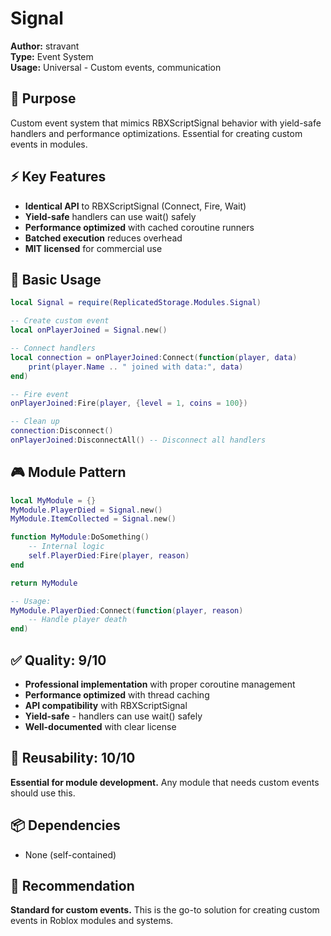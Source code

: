 # Signal

**Author:** stravant  
**Type:** Event System  
**Usage:** Universal - Custom events, communication

## 🎯 Purpose
Custom event system that mimics RBXScriptSignal behavior with yield-safe handlers and performance optimizations. Essential for creating custom events in modules.

## ⚡ Key Features
- **Identical API** to RBXScriptSignal (Connect, Fire, Wait)
- **Yield-safe** handlers can use wait() safely
- **Performance optimized** with cached coroutine runners
- **Batched execution** reduces overhead
- **MIT licensed** for commercial use

## 📝 Basic Usage
```lua
local Signal = require(ReplicatedStorage.Modules.Signal)

-- Create custom event
local onPlayerJoined = Signal.new()

-- Connect handlers
local connection = onPlayerJoined:Connect(function(player, data)
    print(player.Name .. " joined with data:", data)
end)

-- Fire event
onPlayerJoined:Fire(player, {level = 1, coins = 100})

-- Clean up
connection:Disconnect()
onPlayerJoined:DisconnectAll() -- Disconnect all handlers
```

## 🎮 Module Pattern
```lua
local MyModule = {}
MyModule.PlayerDied = Signal.new()
MyModule.ItemCollected = Signal.new()

function MyModule:DoSomething()
    -- Internal logic
    self.PlayerDied:Fire(player, reason)
end

return MyModule

-- Usage:
MyModule.PlayerDied:Connect(function(player, reason)
    -- Handle player death
end)
```

## ✅ **Quality: 9/10**
- **Professional implementation** with proper coroutine management
- **Performance optimized** with thread caching
- **API compatibility** with RBXScriptSignal
- **Yield-safe** - handlers can use wait() safely
- **Well-documented** with clear license

## 🔧 **Reusability: 10/10**
**Essential for module development.** Any module that needs custom events should use this.

## 📦 Dependencies
- None (self-contained)

## 🎯 Recommendation
**Standard for custom events.** This is the go-to solution for creating custom events in Roblox modules and systems.